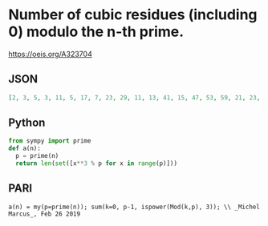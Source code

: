 # Number of cubic residues \(including 0\) modulo the n\-th prime\.
https://oeis.org/A323704
## JSON
```JSON
[2, 3, 5, 3, 11, 5, 17, 7, 23, 29, 11, 13, 41, 15, 47, 53, 59, 21, 23, 71, 25, 27, 83, 89, 33, 101, 35, 107, 37, 113, 43, 131, 137, 47, 149, 51, 53, 55, 167, 173, 179, 61, 191, 65, 197, 67, 71, 75, 227, 77, 233, 239, 81, 251, 257, 263, 269, 91, 93, 281, 95, 293]
```
## Python
```Python
from sympy import prime
def a(n):
  p = prime(n)
  return len(set([x**3 % p for x in range(p)]))
```
## PARI
```PARI
a(n) = my(p=prime(n)); sum(k=0, p-1, ispower(Mod(k,p), 3)); \\ _Michel Marcus_, Feb 26 2019
```
